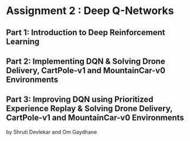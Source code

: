 # Assignment 2 : Deep Q-Networks

## Part 1: Introduction to Deep Reinforcement Learning
## Part 2: Implementing DQN & Solving Drone Delivery, CartPole-v1 and MountainCar-v0 Environments
## Part 3:  Improving DQN using Prioritized Experience Replay & Solving Drone Delivery, CartPole-v1 and MountainCar-v0 Environments

by Shruti Devlekar and Om Gaydhane